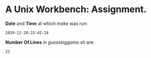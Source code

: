 # A Unix Workbench: Assignment.

**Date** and  **Time** at which *make* was run: 
```
2019-12-28:22:42:24
```
**Number Of Lines** in *guessinggame.sh* are:
```
22
```
